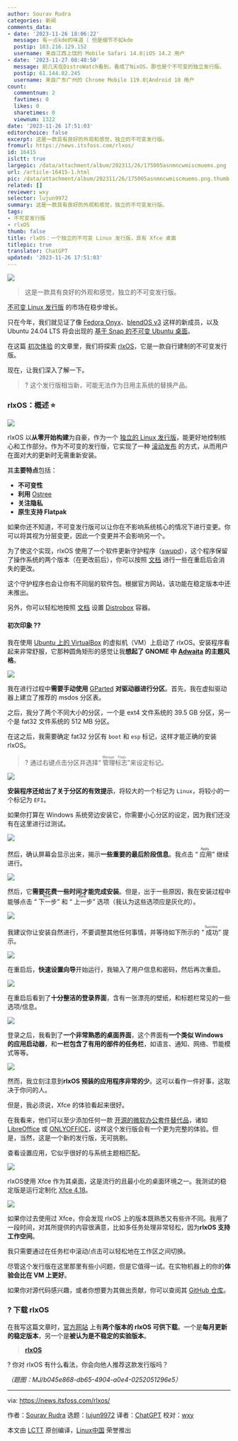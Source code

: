 ```yaml
---
author: Sourav Rudra
categories: 新闻
comments_data:
- date: '2023-11-26 18:06:22'
  message: 有一点kde的味道（ 但是细节不如kde
  postip: 183.216.129.152
  username: 来自江西上饶的 Mobile Safari 14.0|iOS 14.2 用户
- date: '2023-11-27 08:48:50'
  message: 前几天在DistroWatch看到，看成了NixOS，那也是个不可变的独立发行版。
  postip: 61.144.82.245
  username: 来自广东广州的 Chrome Mobile 119.0|Android 10 用户
count:
  commentnum: 2
  favtimes: 0
  likes: 0
  sharetimes: 0
  viewnum: 1322
date: '2023-11-26 17:51:03'
editorchoice: false
excerpt: 这是一款具有良好的外观和感觉，独立的不可变发行版。
fromurl: https://news.itsfoss.com/rlxos/
id: 16415
islctt: true
largepic: /data/attachment/album/202311/26/175005asnmncwmiscmuems.png
url: /article-16415-1.html
pic: /data/attachment/album/202311/26/175005asnmncwmiscmuems.png.thumb.jpg
related: []
reviewer: wxy
selector: lujun9972
summary: 这是一款具有良好的外观和感觉，独立的不可变发行版。
tags:
- 不可变发行版
- rlxOS
thumb: false
title: rlxOS：一个独立的不可变 Linux 发行版，具有 Xfce 桌面
titlepic: true
translator: ChatGPT
updated: '2023-11-26 17:51:03'
---
```


![](/data/attachment/album/202311/26/175005asnmncwmiscmuems.png)



> 
> 这是一款具有良好的外观和感觉，独立的不可变发行版。
> 
> 
> 


[不可变 Linux 发行版](https://itsfoss.com/immutable-linux-distros/) 的市场在稳步增长。


只在今年，我们就见证了像 [Fedora Onyx](https://news.itsfoss.com/fedora-onyx-official/)、[blendOS v3](https://news.itsfoss.com/blendos-v3-released/) 这样的新成员，以及 Ubuntu 24.04 LTS 将会出现的 [基于 Snap 的不可变 Ubuntu 桌面](https://news.itsfoss.com/ubuntu-all-snap-desktop/)。


在这篇 [初次体验](https://news.itsfoss.com/tag/first-look/) 的文章里，我们将探索 [rlxOS](https://rlxos.dev/)，它是一款自行建制的不可变发行版。


现在，让我们深入了解一下。



> 
> ? 这个发行版相当新，可能无法作为日用主系统的替换产品。
> 
> 
> 


### rlxOS：概述 ⭐


![](/data/attachment/album/202311/26/175103khs7ftmz42hc2c1y.jpg)


rlxOS 以**从零开始构建**为自豪，作为一个 [独立的 Linux 发行版](https://itsfoss.com/independent-linux-distros/)，能更好地控制核心和工作部分。作为不可变的发行版，它实现了一种 [滚动发布](https://itsfoss.com/rolling-release/) 的方式，从而用户在面对大的更新时无需重新安装。


其**主要特点**包括：


* **不可变性**
* **利用** [Ostree](https://en.wikipedia.org/wiki/OSTree)
* **关注隐私**
* **原生支持 Flatpak**


如果你还不知道，不可变发行版可以让你在不影响系统核心的情况下进行变更。你可以将其视为分层变更，因此一个变更并不会影响另一个。


为了使这个实现，rlxOS 使用了一个软件更新守护程序（[swupd](https://docs.rlxos.dev/system-management/swupd/)），这个程序保留了操作系统的两个版本（在更改前后），你可以按照 [文档](https://docs.rlxos.dev/system-management/swupd/) 进行一些在重启后会消失的更改。


这个守护程序也会让你有不同层的软件包。根据官方网站，该功能在稳定版本中还未推出。


另外，你可以轻松地按照 [文档](https://docs.rlxos.dev/system-management/distrobox/) 设置 [Distrobox](https://itsfoss.com/distrobox/) 容器。


#### 初次印象 ?‍?


我在使用 [Ubuntu 上的 VirtualBox](https://itsfoss.com/install-virtualbox-ubuntu/) 的虚拟机（VM）上启动了 rlxOS。安装程序看起来非常舒服，它那种圆角矩形的感觉让我**想起了 GNOME 中** [**Adwaita**](https://en.wikipedia.org/wiki/Adwaita_(design_language)) **的主题风格**。


![](/data/attachment/album/202311/26/175103iwd83srmrzrgwevn.jpg)


我在进行过程中**需要手动使用** [GParted](https://gparted.org/) **对驱动器进行分区**。首先，我在虚拟驱动器上建立了推荐的 msdos 分区表。


之后，我分了两个不同大小的分区，一个是 ext4 文件系统的 39.5 GB 分区，另一个是 fat32 文件系统的 512 MB 分区。


在这之后，我需要确定 fat32 分区有 `boot` 和 `esp` 标记，这样才能正确的安装 rlxOS。



> 
> ? 通过右键点击分区并选择“<ruby> 管理标志 <rt>  Manage Flags </rt></ruby>”来设定标记。
> 
> 
> 


![](/data/attachment/album/202311/26/175103yvaznfgwvnyvsm3o.jpg)


**安装程序还给出了关于分区的有效提示**，将较大的一个标记为 `Linux`，将较小的一个标记为 `EFI`。


如果你打算在 Windows 系统旁边安装它，你需要小心分区的设定，因为我们还没有在这里进行过测试。


![](/data/attachment/album/202311/26/175104aqttei7qtggzsve7.jpg)


然后，确认屏幕会显示出来，揭示**一些重要的最后阶段信息**。我点击 “<ruby> 应用 <rt>  Apply </rt></ruby>” 继续进行。


![](/data/attachment/album/202311/26/175104ynxwxv3kr1w1tt1i.jpg)


然后，它**需要花费一些时间才能完成安装**。但是，出于一些原因，我在安装过程中能够点击 “<ruby> 下一步 <rt>  Next </rt></ruby>” 和 “<ruby> 上一步 <rt>  Back </rt></ruby>” 选项（我认为这些选项应是灰化的）。


![](/data/attachment/album/202311/26/175105zpp2zbyqkyhlzy1j.jpg)


我建议你让安装自然进行，不要调整其他任何事情，并等待如下所示的 “<ruby> 成功 <rt>  Success </rt></ruby>” 提示。


![](/data/attachment/album/202311/26/175105comvrllvrfmo8vrm.jpg)


在重启后，**快速设置向导**开始运行，我输入了用户信息和密码，然后再次重启。


![](/data/attachment/album/202311/26/175105t7e3dk3vz8sw19km.jpg)


在重启后看到了**十分整洁的登录界面**，含有一张漂亮的壁纸，和标题栏常见的一些选项/信息。


![](/data/attachment/album/202311/26/175106xl6at6zxhofwwac5.jpg)


登录之后，我看到了**一个非常熟悉的桌面界面**，这个界面有**一个类似 Windows 的应用启动器**，和**一栏包含了有用的部件的任务栏**，如语言、通知、网络、节能模式等等。


![](/data/attachment/album/202311/26/175106i1j2amntudjdmdln.jpg)


然而，我立刻注意到**rlxOS 预装的应用程序非常的少**。这可以看作一件好事，这取决于你问的人。


但是，我必须说，Xfce 的体验看起来很好。


在我看来，他们可以至少添加任何一款 [开源的微软办公套件替代品](https://itsfoss.com/best-free-open-source-alternatives-microsoft-office/#2-onlyoffice)，诸如 [LibreOffice](https://www.libreoffice.org/) 或 [ONLYOFFICE](https://www.onlyoffice.com/)，这样这个发行版会有一个更为完整的体验。但是，当然，这是一个新的发行版，无可挑剔。


查看设置应用，它似乎很好的与系统主题相匹配。


![](/data/attachment/album/202311/26/175107gkwge4wd16wb6bjz.jpg)


rlxOS使用 Xfce 作为其桌面，这是流行的且最小化的桌面环境之一。我测试的稳定版是运行定制化 [Xfce 4.18](https://news.itsfoss.com/xfce-4-18-release/)。


![](/data/attachment/album/202311/26/175107lvw8dsxrbdwsdvn4.jpg)


如果你过去使用过 Xfce，你会发现 rlxOS 上的版本既熟悉又有些许不同。我用了一段时间，对其所提供的内容很满意，比如多任务处理非常轻松，因为**rlxOS 支持工作空间**。


我只需要通过在任务栏中滚动/点击可以轻松地在工作区之间切换。


尽管这个发行版在这里那里有些小问题，但是它值得一试。在实物机器上的你的**体验会比在 VM 上更好**。


如果你对源代码感兴趣，或者你想要为其做出贡献，你可以查阅其 [GitHub 仓库](https://github.com/itsManjeet/rlxos)。


### ? 下载 rlxOS


在我写这篇文章时，[官方网站](https://rlxos.dev/downloads/) 上有**两个版本的 rlxOS 可供下载**。一个是**每月更新的稳定版本**，另一个是**被认为是不稳定的实验版本**。



> 
> **[rlxOS](https://rlxos.dev/downloads/)**
> 
> 
> 


? 你对 rlxOS 有什么看法，你会向他人推荐这款发行版吗？


*（题图：MJ/b045e868-db65-4904-a0e4-0252051296e5）*




---


via: <https://news.itsfoss.com/rlxos/>


作者：[Sourav Rudra](https://news.itsfoss.com/author/sourav/) 选题：[lujun9972](https://github.com/lujun9972) 译者：[ChatGPT](https://linux.cn/lctt/ChatGPT) 校对：[wxy](https://github.com/wxy)


本文由 [LCTT](https://github.com/LCTT/TranslateProject) 原创编译，[Linux中国](https://linux.cn/) 荣誉推出